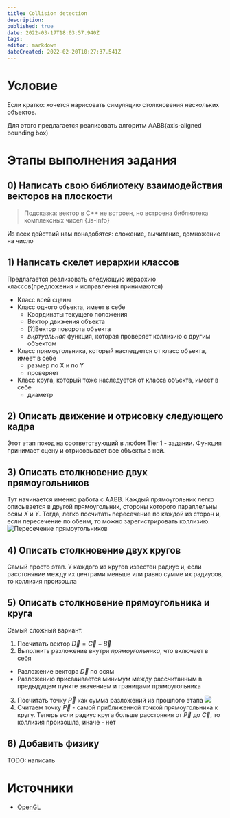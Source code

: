 ```yaml
---
title: Collision detection
description: 
published: true
date: 2022-03-17T18:03:57.940Z
tags: 
editor: markdown
dateCreated: 2022-02-20T10:27:37.541Z
---
```


# Условие
Если кратко: хочется нарисовать симуляцию столкновения нескольких объектов.

Для этого предлагается реализовать алгоритм AABB(axis-aligned bounding box)

# Этапы выполнения задания
## 0) Написать свою библиотеку взаимодействия векторов на плоскости
> Подсказка: вектор в С++ не встроен, но встроена библиотека комплексных чисел 
{.is-info}

Из всех действий нам понадобятся: сложение, вычитание, домножение на число

## 1) Написать скелет иерархии классов
Предлагается реализовать следующую иерархию классов(предложения и исправления принимаются)
 - Класс всей сцены
 - Класс одного объекта, имеет в себе
   - Координаты текущего положения
   - Вектор движения объекта
   - [?]Вектор поворота объекта
   - *виртуальная* функция, которая проверяет коллизию с другим объектом
 - Класс прямоугольника, который наследуется от класс объекта, имеет в себе
   - размер по X и по Y
   - проверяет
 - Класс круга, который тоже наследуется от класса объекта, имеет в себе
   - диаметр
   
   
## 2) Описать движение и отрисовку следующего кадра
Этот этап поход на соответствующий в любом Tier 1 - задании. Функция принимает сцену и отрисовывает все объекты в ней.
## 3) Описать столкновение двух прямоугольников
Тут начинается именно работа с AABB. Каждый прямоугольник легко описывается в другой прямоугольник, стороны которого параллельны осям $X$ и $Y$. Тогда, легко посчитать пересечение по каждой из сторон и, если пересечение по обеим, то можно зарегистрировать коллизию. 
![Пересечение прямоугольников](https://learnopengl.com/img/in-practice/breakout/collisions_overlap.png)
## 4) Описать столкновение двух кругов
Самый просто этап. У каждого из кругов известен радиус и, если расстоняние между их центрами меньше или равно сумме их радиусов, то коллизия произошла
## 5) Описать столкновение прямоугольника и круга
Самый сложный вариант.
1) Посчитать вектор $\vec{D} = \vec{C} - \vec{B}$
2) Выполнить разложение внутри *прямоугольника*, что включает в себя
  - Разложение вектора $\vec{D}$ по осям
  - Разложению присваивается минимум между рассчитанным в предыдущем пункте значением и границами прямоугольника
3) Посчитать точку $\vec{P}$ как сумма разложений из прошлого этапа
![](https://learnopengl.com/img/in-practice/breakout/collisions_aabb_circle.png)
4) Считаем точку $\vec{P}$ - самой приближенной точкой прямоугольника к кругу. Теперь если радиус круга больше расстояния от $\vec{P}$ до $\vec{C}$, то коллизия произошла, иначе - нет

## 6) Добавить физику
TODO: написать

# Источники
 - [OpenGL](https://learnopengl.com/In-Practice/2D-Game/Collisions/Collision-detection)